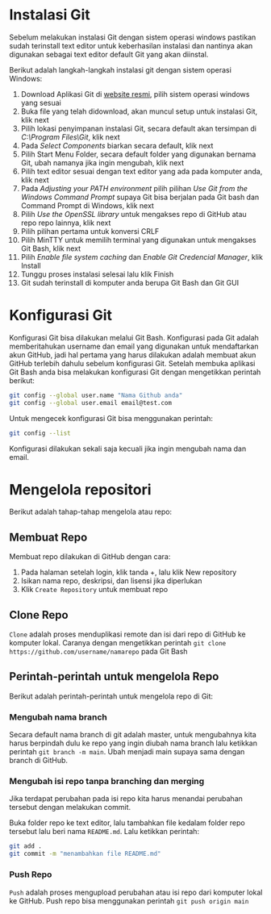 # Instalasi Git

Sebelum melakukan instalasi Git dengan sistem operasi windows pastikan sudah terinstall text editor untuk keberhasilan instalasi dan nantinya akan digunakan sebagai text editor default Git yang akan diinstal.

Berikut adalah langkah-langkah instalasi git dengan sistem operasi Windows:

1. Download Aplikasi Git di [website resmi](https://git-scm.com/downloads), pilih sistem operasi windows yang sesuai
2. Buka file yang telah didownload, akan muncul setup untuk instalasi Git, klik next
3. Pilih lokasi penyimpanan instalasi Git, secara default akan tersimpan di *C:\Program Files\Git*, klik next
4. Pada *Select Components* biarkan secara default, klik next
5. Pilih Start Menu Folder, secara default folder yang digunakan bernama Git, ubah namanya jika ingin mengubah, klik next
6. Pilih text editor sesuai dengan text editor yang ada pada komputer anda, klik next
7. Pada *Adjusting your PATH environment* pilih pilihan *Use Git from the Windows Command Prompt* supaya Git bisa berjalan pada Git bash dan Command Prompt di Windows, klik next
8. Pilih *Use the OpenSSL library* untuk mengakses repo di GitHub atau repo repo lainnya, klik next
9. Pilih pilihan pertama untuk konversi CRLF
10. Pilih MinTTY untuk memilih terminal yang digunakan untuk mengakses Git Bash, klik next
11. Pilih *Enable file system caching* dan *Enable Git Credencial Manager*, klik Install
12. Tunggu proses instalasi selesai lalu klik Finish
13. Git sudah terinstall di komputer anda berupa Git Bash dan Git GUI

# Konfigurasi Git

Konfigurasi Git bisa dilakukan melalui Git Bash. Konfigurasi pada Git adalah memberitahukan username dan email yang digunakan untuk mendaftarkan akun GitHub, jadi hal pertama yang harus dilakukan adalah membuat akun GitHub terlebih dahulu sebelum konfigurasi Git. Setelah membuka aplikasi Git Bash anda bisa melakukan konfigurasi Git dengan mengetikkan perintah berikut:

```bash
git config --global user.name "Nama Github anda"
git config --global user.email email@test.com
```

Untuk mengecek konfigurasi Git bisa menggunakan perintah:

```bash
git config --list
```

Konfigurasi dilakukan sekali saja kecuali jika ingin mengubah nama dan email.

# Mengelola repositori

Berikut adalah tahap-tahap mengelola atau repo:

## Membuat Repo
Membuat repo dilakukan di GitHub dengan cara:

1. Pada halaman setelah login, klik tanda +, lalu klik New repository
2. Isikan nama repo, deskripsi, dan lisensi jika diperlukan
3. Klik `Create Repository` untuk membuat repo

## Clone Repo
`Clone` adalah proses menduplikasi remote dan isi dari repo di GitHub ke komputer lokal. Caranya dengan mengetikkan perintah `git clone https://github.com/username/namarepo` pada Git Bash

## Perintah-perintah untuk mengelola Repo
Berikut adalah perintah-perintah untuk mengelola repo di Git:

### Mengubah nama branch
Secara default nama branch di git adalah master, untuk mengubahnya kita harus berpindah dulu ke repo yang ingin diubah nama branch lalu ketikkan perintah `git branch -m main`. Ubah menjadi main supaya sama dengan branch di GitHub.

### Mengubah isi repo tanpa branching dan merging
Jika terdapat perubahan pada isi repo kita harus menandai perubahan tersebut dengan melakukan commit.

Buka folder repo ke text editor, lalu tambahkan file kedalam folder repo tersebut lalu beri nama `README.md`. Lalu ketikkan perintah:

```bash
git add .
git commit -m "menambahkan file README.md"
```

### Push Repo
`Push` adalah proses mengupload perubahan atau isi repo dari komputer lokal ke GitHub. Push repo bisa menggunakan perintah `git push origin main`